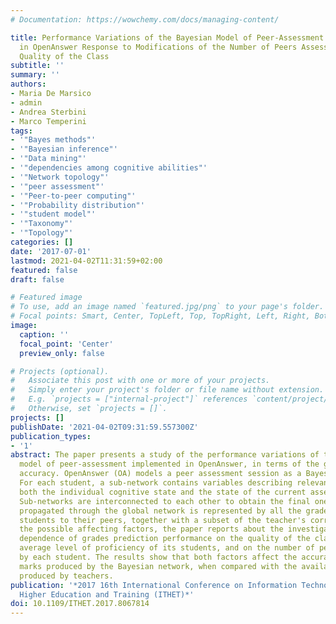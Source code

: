 ```yaml
---
# Documentation: https://wowchemy.com/docs/managing-content/

title: Performance Variations of the Bayesian Model of Peer-Assessment Implemented
  in OpenAnswer Response to Modifications of the Number of Peers Assessed and of the
  Quality of the Class
subtitle: ''
summary: ''
authors:
- Maria De Marsico
- admin
- Andrea Sterbini
- Marco Temperini
tags:
- '"Bayes methods"'
- '"Bayesian inference"'
- '"Data mining"'
- '"dependencies among cognitive abilities"'
- '"Network topology"'
- '"peer assessment"'
- '"Peer-to-peer computing"'
- '"Probability distribution"'
- '"student model"'
- '"Taxonomy"'
- '"Topology"'
categories: []
date: '2017-07-01'
lastmod: 2021-04-02T11:31:59+02:00
featured: false
draft: false

# Featured image
# To use, add an image named `featured.jpg/png` to your page's folder.
# Focal points: Smart, Center, TopLeft, Top, TopRight, Left, Right, BottomLeft, Bottom, BottomRight.
image:
  caption: ''
  focal_point: 'Center'
  preview_only: false

# Projects (optional).
#   Associate this post with one or more of your projects.
#   Simply enter your project's folder or file name without extension.
#   E.g. `projects = ["internal-project"]` references `content/project/deep-learning/index.md`.
#   Otherwise, set `projects = []`.
projects: []
publishDate: '2021-04-02T09:31:59.557300Z'
publication_types:
- '1'
abstract: The paper presents a study of the performance variations of the Bayesian
  model of peer-assessment implemented in OpenAnswer, in terms of the grades prediction
  accuracy. OpenAnswer (OA) models a peer assessment session as a Bayesian network.
  For each student, a sub-network contains variables describing relevant aspects of
  both the individual cognitive state and the state of the current assessment session.
  Sub-networks are interconnected to each other to obtain the final one. Evidence
  propagated through the global network is represented by all the grades given by
  students to their peers, together with a subset of the teacher's corrections. Among
  the possible affecting factors, the paper reports about the investigation of the
  dependence of grades prediction performance on the quality of the class, i.e., the
  average level of proficiency of its students, and on the number of peers assessed
  by each student. The results show that both factors affect the accuracy of the inferred
  marks produced by the Bayesian network, when compared with the available ground-truth
  produced by teachers.
publication: '*2017 16th International Conference on Information Technology Based
  Higher Education and Training (ITHET)*'
doi: 10.1109/ITHET.2017.8067814
---
```

